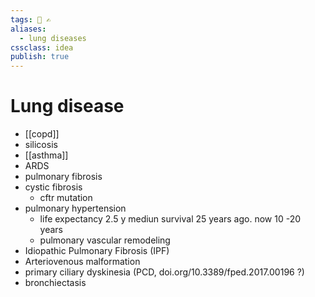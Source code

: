 ```yaml
---
tags: 🏡 ✍️
aliases: 
  - lung diseases
cssclass: idea
publish: true
---
```

# Lung disease
- [[copd]]
- silicosis
- [[asthma]]
- ARDS
- pulmonary fibrosis
- cystic fibrosis
  - cftr mutation
- pulmonary hypertension
  - life expectancy 2.5 y mediun survival 25 years ago. now 10 -20 years
  - pulmonary vascular remodeling 
- Idiopathic Pulmonary Fibrosis (IPF)
- Arteriovenous malformation
- primary ciliary dyskinesia (PCD, doi.org/10.3389/fped.2017.00196 ?)
- bronchiectasis